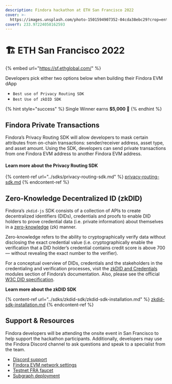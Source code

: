 ```yaml
---
description: Findora hackathon at ETH San Francisco 2022
cover: >-
  https://images.unsplash.com/photo-1501594907352-04cda38ebc29?crop=entropy&cs=tinysrgb&fm=jpg&ixid=MnwxOTcwMjR8MHwxfHNlYXJjaHwxfHxzYW4lMjBmcmFuY2lzY298ZW58MHx8fHwxNjY2ODk5MTI2&ixlib=rb-4.0.3&q=80
coverY: 233.97224058162593
---
```


# 🏗 ETH San Francisco 2022

{% embed url="https://sf.ethglobal.com/" %}

Developers pick either two options below when building their Findora EVM dApp

* `Best use of Privacy Routing SDK`
* `Best Use of zkDID SDK`

{% hint style="success" %}
Single Winner earns **$5,000 🎉**
{% endhint %}

## Findora Private Transactions

Findora’s Privacy Routing SDK will allow developers to mask certain attributes from on-chain transactions: sender/receiver address, asset type, and asset amount. Using the SDK, developers can send private transactions from one Findora EVM address to another Findora EVM address.

#### Learn more about the Privacy Routing SDK

{% content-ref url="../sdks/privacy-routing-sdk.md" %}
[privacy-routing-sdk.md](../sdks/privacy-routing-sdk.md)
{% endcontent-ref %}

## Zero-Knowledge Decentralized ID (zkDID)

Findora’s `zkdid-js` SDK consists of a collection of APIs to create decentralized identifiers (DIDs), credentials and proofs to enable DID holders to prove credential data (i.e. private information) about themselves in a [zero-knowledge](https://hackernoon.com/eli5-zero-knowledge-proof-78a276db9eff) (zk) manner.

Zero-knowledge refers to the ability to cryptographically verify data without disclosing the exact credential value (i.e. cryptographically enable the verification that a DID holder’s credential contains credit score is above 700 — without revealing the exact number to the verifier).

For a conceptual overview of DIDs, credentials and the stakeholders in the credentialing and verification processes, visit the [zkDID and Credentials](../../modules/zkdid-and-credentials.md) modules section of Findora’s documentation. Also, please see the official [W3C DID specification](https://www.notion.so/zkDID-Documentation-a-Modules-zkDID-Credentials-695f80687ec94d2fb32b3159f4ca945f).

**Learn more about the zkDID SDK**

{% content-ref url="../sdks/zkdid-sdk/zkdid-sdk-installation.md" %}
[zkdid-sdk-installation.md](../sdks/zkdid-sdk/zkdid-sdk-installation.md)
{% endcontent-ref %}

## Support & Resources

Findora developers will be attending the onsite event in San Francisco to help support the hackathon participants. Additionally, developers may use the Findora Discord channel to ask questions and speak to a specialist from the team.

* [Discord support](https://findora.org/discord)
* [Findora EVM network settings](../../network-settings/network-settings.md)
* [Testnet FRA faucet](../../general-users/acquire-fra/request-testnet-fra.md)
* [Subgraph deployment](../sdks/evm-smart-chain-sdk/ethereum-developer-tools-and-wallets/configure-the-graph/building-and-deploying-subgraph-public-graph-node.md)

